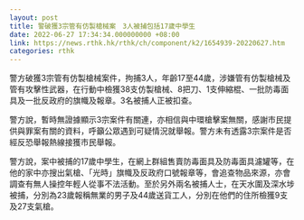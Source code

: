 ```yaml
---
layout: post
title: 警破獲3宗管有仿製槍械案　3人被捕包括17歲中學生
date: 2022-06-27 17:34:34.000000000 +08:00
link: https://news.rthk.hk/rthk/ch/component/k2/1654939-20220627.htm
categories: rthk
---
```


警方破獲3宗管有仿製槍械案件，拘捕3人，年齡17至44歲，涉嫌管有仿製槍械及管有攻擊性武器，在行動中檢獲38支仿製槍械、8把刀、1支伸縮棍、一批防毒面具及一批反政府的旗幟及報章。3名被捕人正被扣查。

警方說，暫時無證據顯示3宗案件有關連，亦相信與中環槍擊案無關，感謝市民提供與罪案有關的資料，呼籲公眾遇到可疑情況就舉報。警方未有透露3宗案件是否經反恐舉報熱線接獲市民舉報。

警方說，案中被捕的17歲中學生，在網上群組售賣防毒面具及防毒面具濾罐等，在他的家中亦搜出氣槍、「光時」旗幟及反政府口號報章等，會追查物品來源，亦會調查有無人操控年輕人從事不法活動。至於另外兩名被捕人士，在天水圍及深水埗被捕，分別為23歲報稱無業的男子及44歲送貨工人，分別在他們的住所檢獲9支及27支氣槍。
